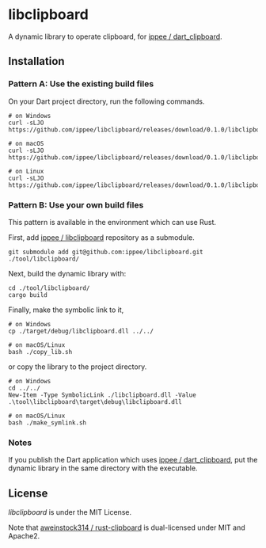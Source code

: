 # libclipboard

A dynamic library to operate clipboard, for [ippee / dart_clipboard](https://github.com/ippee/dart_clipboard).

## Installation

### Pattern A: Use the existing build files

On your Dart project directory, run the following commands.

```shell
# on Windows
curl -sLJO https://github.com/ippee/libclipboard/releases/download/0.1.0/libclipboard.dll

# on macOS
curl -sLJO https://github.com/ippee/libclipboard/releases/download/0.1.0/libclipboard.dylib

# on Linux
curl -sLJO https://github.com/ippee/libclipboard/releases/download/0.1.0/libclipboard.so
```

### Pattern B: Use your own build files

This pattern is available in the environment which can use Rust.

First, add [ippee / libclipboard](https://github.com/ippee/libclipboard) repository as a submodule.

```shell
git submodule add git@github.com:ippee/libclipboard.git ./tool/libclipboard/
```

Next, build the dynamic library with:

```shell
cd ./tool/libclipboard/
cargo build
```

Finally, make the symbolic link to it,

```shell
# on Windows
cp ./target/debug/libclipboard.dll ../../

# on macOS/Linux
bash ./copy_lib.sh
```

or copy the library to the project directory.

```shell
# on Windows
cd ../../
New-Item -Type SymbolicLink ./libclipboard.dll -Value .\tool\libclipboard\target\debug\libclipboard.dll

# on macOS/Linux
bash ./make_symlink.sh
```

### Notes

If you publish the Dart application which uses [ippee / dart_clipboard](https://github.com/ippee/dart_clipboard), put the dynamic library in the same directory with the executable.

## License

_libclipboard_ is under the MIT License.

Note that [aweinstock314 / rust-clipboard](https://github.com/aweinstock314/rust-clipboard) is dual-licensed under MIT and Apache2.
